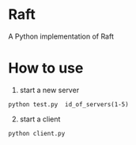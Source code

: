 # Raft
A Python implementation of Raft
# How to use
1. start a new server
```
python test.py  id_of_servers(1-5) 
```
2. start a client
```
python client.py 
```


